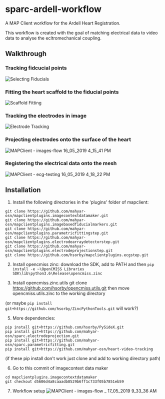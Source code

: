 # sparc-ardell-workflow
A MAP Client workflow for the Ardell Heart Registration.

This workflow is created with the goal of matching electrical data to video data to analyse the ecltromechanical coupling.

## Walkthrough

### Tracking fidcucial points
![Selecting Fiducials](https://user-images.githubusercontent.com/37255664/57826211-5dbf7780-77f6-11e9-8dc5-89ca7710f22e.png)

### Fitting the heart scaffold to the fiducial points
![Scaffold Fitting](https://user-images.githubusercontent.com/37255664/57826242-8c3d5280-77f6-11e9-93be-638085fd16f9.png)

### Tracking the electrodes in image
![Electrode Tracking](https://user-images.githubusercontent.com/37255664/57826261-aecf6b80-77f6-11e9-82fb-f438a8fcf771.png)

### Projecting electrodes onto the surface of the heart
![MAPClient - images-flow 16_05_2019 4_15_41 PM](https://user-images.githubusercontent.com/37255664/57826288-c6a6ef80-77f6-11e9-8ddd-5b1bab541a9c.png)

### Registering the electrical data onto the mesh
![MAPClient - ecg-testing 16_05_2019 4_18_22 PM](https://user-images.githubusercontent.com/37255664/57826315-df170a00-77f6-11e9-89c9-ceb1ba804807.png)

## Installation

1. Install the following directories in the 'plugins' folder of mapclient:

```
git clone https://github.com/mahyar-osn/mapclientplugins.imagecontextdatamaker.git
git clone https://github.com/mahyar-osn/mapclientplugins.imagebasedfiducialmarkers.git
git clone https://github.com/mahyar-osn/mapclientplugins.parametricfittingstep.git
git clone https://github.com/mahyar-osn/mapclientplugins.electrodearraydetectorstep.git
git clone https://github.com/mahyar-osn/mapclientplugins.electrodeprojectionstep.git 
git clone https://github.com/hsorby/mapclientplugins.ecgstep.git
```

2. Install opencmiss zinc:
download the SDK, add to PATH and then
`pip install -e ~\OpenCMISS Libraries SDK\lib\python3.6\Release\opencmiss.zinc`

3. Install opencmiss.zinc.utils
git clone https://github.com/hsorby/opencmiss.utils.git
then move opencmiss.utils.zinc to the working directory

(or maybe `pip install git+https://github.com/hsorby/ZincPythonTools.git` will work?)

5. More dependencies:
```
pip install git+https://github.com/hsorby/PySideX.git
pip install git+https://github.com/mahyar-osn/sparc.electrodeprojection.git
pip install git+https://github.com/mahyar-osn/sparc.parametricfitting.git
pip install git+https://github.com/mahyar-osn/heart-video-tracking
```

(if these pip install don't work just clone and add to working directory path)

6. Go to this commit of imagecontext data maker
```
cd mapclientplugins.imagecontextdatamaker
git checkout d5606d4a8caaadb8529b6ff1c733f05b7851eb59
```

7. Workflow setup
![MAPClient - images-flow _ 17_05_2019 9_33_36 AM](https://user-images.githubusercontent.com/37255664/57888690-f271b600-7886-11e9-8d66-f3742f7d8b5a.png)



